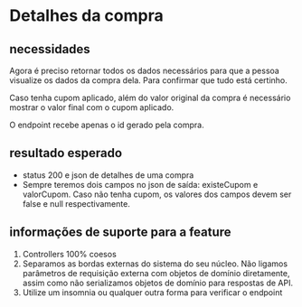 # Detalhes da compra

## **necessidades**

Agora é preciso retornar todos os dados necessários para que a pessoa visualize os dados da compra dela. Para confirmar que tudo está certinho.

Caso tenha cupom aplicado, além do valor original da compra é necessário mostrar o valor final com o cupom aplicado.

O endpoint recebe apenas o id gerado pela compra.

## **resultado esperado**

*   status 200 e json de detalhes de uma compra
*   Sempre teremos dois campos no json de saída: existeCupom e valorCupom. Caso não tenha cupom, os valores dos campos devem ser false e null respectivamente. 

## **informações de suporte para a feature**

1.  Controllers 100% coesos
2.  Separamos as bordas externas do sistema do seu núcleo. Não ligamos parâmetros de requisição externa com objetos de domínio diretamente, assim como não serializamos objetos de domínio para respostas de API.
3.  Utilize um insomnia ou qualquer outra forma para verificar o endpoint
